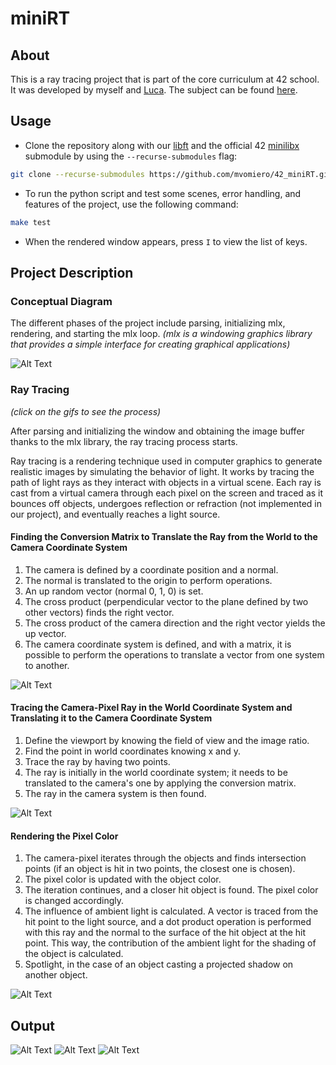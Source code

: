 # miniRT

## About

This is a ray tracing project that is part of the core curriculum at 42 school. It was developed by myself and [Luca](https://github.com/lucafisc). The subject can be found [here](https://github.com/mvomiero/42_miniRT/blob/publishing/assets/en.subject.pdf).

## Usage

* Clone the repository along with our [libft](https://github.com/mvomiero/42_libft) and the official 42 [minilibx](https://github.com/42Paris/minilibx-linux) submodule by using the `--recurse-submodules` flag:

```bash
git clone --recurse-submodules https://github.com/mvomiero/42_miniRT.git
```

* To run the python script and test some scenes, error handling, and features of the project, use the following command:

```bash
make test
```

* When the rendered window appears, press `I` to view the list of keys.

## Project Description

### Conceptual Diagram

The different phases of the project include parsing, initializing mlx, rendering, and starting the mlx loop. _(mlx is a windowing graphics library that provides a simple interface for creating graphical applications)_

![Alt Text](https://github.com/mvomiero/42_miniRT/blob/publishing/assets/diagram.jpg?raw=true)

### Ray Tracing

_(click on the gifs to see the process)_

After parsing and initializing the window and obtaining the image buffer thanks to the mlx library, the ray tracing process starts.

Ray tracing is a rendering technique used in computer graphics to generate realistic images by simulating the behavior of light. It works by tracing the path of light rays as they interact with objects in a virtual scene. Each ray is cast from a virtual camera through each pixel on the screen and traced as it bounces off objects, undergoes reflection or refraction (not implemented in our project), and eventually reaches a light source.

#### Finding the Conversion Matrix to Translate the Ray from the World to the Camera Coordinate System

1. The camera is defined by a coordinate position and a normal.
2. The normal is translated to the origin to perform operations.
3. An up random vector (normal 0, 1, 0) is set.
4. The cross product (perpendicular vector to the plane defined by two other vectors) finds the right vector.
5. The cross product of the camera direction and the right vector yields the up vector.
6. The camera coordinate system is defined, and with a matrix, it is possible to perform the operations to translate a vector from one system to another.

![Alt Text](https://github.com/mvomiero/42_miniRT/blob/publishing/assets/minirt_camera_matrix.gif?raw=true)

#### Tracing the Camera-Pixel Ray in the World Coordinate System and Translating it to the Camera Coordinate System

1. Define the viewport by knowing the field of view and the image ratio.
2. Find the point in world coordinates knowing x and y.
3. Trace the ray by having two points.
4. The ray is initially in the world coordinate system; it needs to be translated to the camera's one by applying the conversion matrix.
5. The ray in the camera system is then found.

![Alt Text](https://github.com/mvomiero/42_miniRT/blob/publishing/assets/minirt_camera_ray.gif?raw=true)

#### Rendering the Pixel Color

1. The camera-pixel iterates through the objects and finds intersection points (if an object is hit in two points, the closest one is chosen).
2. The pixel color is updated with the object color.
3. The iteration continues, and a closer hit object is found. The pixel color is changed accordingly.
4. The influence of ambient light is calculated. A vector is traced from the hit point to the light source, and a dot product operation is performed with this ray and the normal to the surface of the hit object at the hit point. This way, the contribution of the ambient light for the shading of the object is calculated.
5. Spotlight, in the case of an object casting a projected shadow on another object.

![Alt Text](https://github.com/mvomiero/42_miniRT/blob/publishing/assets/minirt_intersections.gif?raw=true)

## Output

![Alt Text](https://github.com/mvomiero/42_miniRT/blob/publishing/assets/spheres.png?raw=true)
![Alt Text](https://github.com/mvomiero/42_miniRT/blob/publishing/assets/cylinders.png?raw=true)
![Alt Text](https://github.com/mvomiero/42_miniRT/blob/publishing/assets/cat.png?raw=true)
